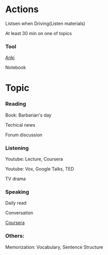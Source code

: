 # Actions
Listsen when Driving(Listen materials)

At least 30 min on one of topics

### Tool
[Anki](https://ankiweb.net/decks/)

Notebook

# Topic
### Reading
  Book: Barbarian's day
  
  Techical news
  
  Forum discussion
  
### Listening
  Youtube: Lecture, Coursera
  
  Youtube: Vox, Google Talks, TED
  
  TV drama
  
### Speaking
  Daily read
  
  Conversation
  
  [Coursera](https://www.coursera.org/learn/business-english-meetings/home/welcome)
  
### Others:
  Memorization: Vocabulary, Sentence Structure
